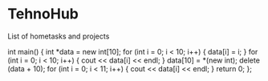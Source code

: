 # TehnoHub
List of hometasks and projects

int main() {
	int *data = new int[10];
	for (int i = 0; i < 10; i++) {
		data[i] = i;
	}
	for (int i = 0; i < 10; i++) {
		cout << data[i] << endl;
	}
	data[10] = *(new int);
	delete (data + 10);
	for (int i = 0; i < 11; i++) {
		cout << data[i] << endl;
	}
	return 0;
};
